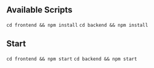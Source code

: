 ## Available Scripts

`cd frontend && npm install`
`cd backend && npm install`

## Start

`cd frontend && npm start`
`cd backend && npm start`
